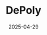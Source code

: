 ---  
layout: startup_page  
title: "DePoly"  
id: "depoly.co"  
permalink: "/depolydepoly.co04292025/"  
website: "https://www.depoly.co/"  
funding_round: "Seed"  
funding_amount: "$23M"  
investors: "MassMutual Ventures, BASF Venture Capital, Beiersdorf Venture Capital, Zürcher Kantonalbank"  
about: "DePoly is a Swiss cleantech startup developing a chemical recycling process for PET and polyester plastics. Their technology breaks down plastic waste into its original building blocks (monomers) without using fossil fuels, offering a sustainable alternative to traditional mechanical recycling. This allows for the creation of high-quality recycled materials."  
markets: "Cleantech, Recycling, Plastics"  
hq: "Sion, Valais, Switzerland"  
founded_year: "2019"  
linkedin: "https://www.linkedin.com/company/depoly/"  
twitter: "https://twitter.com/DePolySA"  
instagram: ""  
facebook: "https://www.facebook.com/depoly.sa"  
crunchbase: "https://www.crunchbase.com/organization/depoly"  
pitchbook: "https://pitchbook.com/profiles/company/436109-77"  

date_display: "29-Apr-2025"  
date: "2025-04-29"

# SEO Optimization  
meta_title: "DePoly - Seed Funding ($23M)"  
meta_description: "DePoly, DePoly is a Swiss cleantech startup developing a chemical recycling process for PET and polyester plastics. Their technology breaks down plastic waste..."  
meta_keywords: "DePoly, Cleantech, Recycling, Plastics, Seed funding"  
canonical_url: "https://startup.projectstartups.com/depolydepoly.co04292025/"  
---